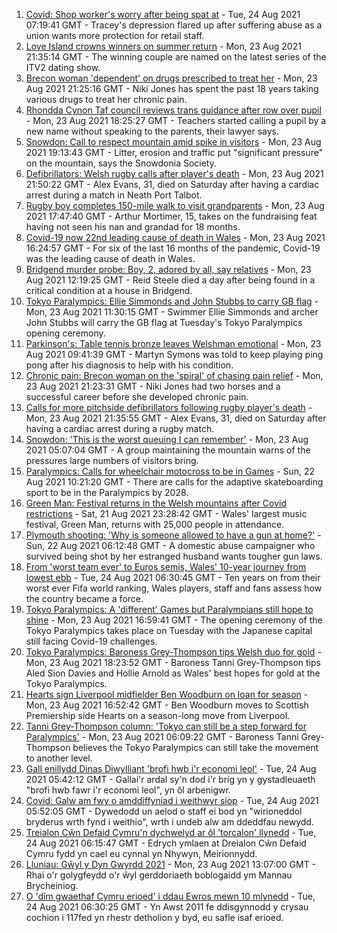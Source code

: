 1. [Covid: Shop worker's worry after being spat at](https://www.bbc.co.uk/news/uk-wales-58305333) - Tue, 24 Aug 2021 07:19:41 GMT - Tracey's depression flared up after suffering abuse as a union wants more protection for retail staff.
2. [Love Island crowns winners on summer return](https://www.bbc.co.uk/news/entertainment-arts-58306258) - Mon, 23 Aug 2021 21:35:14 GMT - The winning couple are named on the latest series of the ITV2 dating show.
3. [Brecon woman 'dependent' on drugs prescribed to treat her](https://www.bbc.co.uk/news/uk-wales-57999182) - Mon, 23 Aug 2021 21:25:16 GMT - Niki Jones has spent the past 18 years taking various drugs to treat her chronic pain.
4. [Rhondda Cynon Taf council reviews trans guidance after row over pupil](https://www.bbc.co.uk/news/uk-wales-58305271) - Mon, 23 Aug 2021 18:25:27 GMT - Teachers started calling a pupil by a new name without speaking to the parents, their lawyer says.
5. [Snowdon: Call to respect mountain amid spike in visitors](https://www.bbc.co.uk/news/uk-wales-58283816) - Mon, 23 Aug 2021 19:13:43 GMT - Litter, erosion and traffic put "significant pressure" on the mountain, says the Snowdonia Society.
6. [Defibrillators: Welsh rugby calls after player's death](https://www.bbc.co.uk/news/uk-wales-58302827) - Mon, 23 Aug 2021 21:50:22 GMT - Alex Evans, 31, died on Saturday after having a cardiac arrest during a match in Neath Port Talbot.
7. [Rugby boy completes 150-mile walk to visit grandparents](https://www.bbc.co.uk/news/uk-england-coventry-warwickshire-58308921) - Mon, 23 Aug 2021 17:47:40 GMT - Arthur Mortimer, 15, takes on the fundraising feat having not seen his nan and grandad for 18 months.
8. [Covid-19 now 22nd leading cause of death in Wales](https://www.bbc.co.uk/news/uk-wales-58304855) - Mon, 23 Aug 2021 16:24:57 GMT - For six of the last 16 months of the pandemic, Covid-19 was the leading cause of death in Wales.
9. [Bridgend murder probe: Boy, 2, adored by all, say relatives](https://www.bbc.co.uk/news/uk-wales-58305253) - Mon, 23 Aug 2021 12:19:25 GMT - Reid Steele died a day after being found in a critical condition at a house in Bridgend.
10. [Tokyo Paralympics: Ellie Simmonds and John Stubbs to carry GB flag](https://www.bbc.co.uk/sport/disability-sport/58303759) - Mon, 23 Aug 2021 11:30:15 GMT - Swimmer Ellie Simmonds and archer John Stubbs will carry the GB flag at Tuesday's Tokyo Paralympics opening ceremony.
11. [Parkinson's: Table tennis bronze leaves Welshman emotional](https://www.bbc.co.uk/news/uk-wales-58303655) - Mon, 23 Aug 2021 09:41:39 GMT - Martyn Symons was told to keep playing ping pong after his diagnosis to help with his condition.
12. [Chronic pain: Brecon woman on the 'spiral' of chasing pain relief](https://www.bbc.co.uk/news/uk-wales-58308584) - Mon, 23 Aug 2021 21:23:31 GMT - Niki Jones had two horses and a successful career before she developed chronic pain.
13. [Calls for more pitchside defibrillators following rugby player's death](https://www.bbc.co.uk/news/uk-wales-58311525) - Mon, 23 Aug 2021 21:35:55 GMT - Alex Evans, 31, died on Saturday after having a cardiac arrest during a rugby match.
14. [Snowdon: 'This is the worst queuing I can remember'](https://www.bbc.co.uk/news/uk-wales-58284171) - Mon, 23 Aug 2021 05:07:04 GMT - A group maintaining the mountain warns of the pressures large numbers of visitors bring.
15. [Paralympics: Calls for wheelchair motocross to be in Games](https://www.bbc.co.uk/news/uk-england-manchester-58297582) - Sun, 22 Aug 2021 10:21:20 GMT - There are calls for the adaptive skateboarding sport to be in the Paralympics by 2028.
16. [Green Man: Festival returns in the Welsh mountains after Covid restrictions](https://www.bbc.co.uk/news/entertainment-arts-58282999) - Sat, 21 Aug 2021 23:28:42 GMT - Wales' largest music festival, Green Man, returns with 25,000 people in attendance.
17. [Plymouth shooting: 'Why is someone allowed to have a gun at home?'](https://www.bbc.co.uk/news/uk-wales-58283814) - Sun, 22 Aug 2021 06:12:48 GMT - A domestic abuse campaigner who survived being shot by her estranged husband wants tougher gun laws.
18. [From 'worst team ever' to Euros semis, Wales' 10-year journey from lowest ebb](https://www.bbc.co.uk/sport/football/58308453) - Tue, 24 Aug 2021 06:30:45 GMT - Ten years on from their worst ever Fifa world ranking, Wales players, staff and fans assess how the country became a force.
19. [Tokyo Paralympics: A 'different' Games but Paralympians still hope to shine](https://www.bbc.co.uk/sport/disability-sport/58306545) - Mon, 23 Aug 2021 16:59:41 GMT - The opening ceremony of the Tokyo Paralympics takes place on Tuesday with the Japanese capital still facing Covid-19 challenges.
20. [Tokyo Paralympics: Baroness Grey-Thompson tips Welsh duo for gold](https://www.bbc.co.uk/sport/av/disability-sport/58310373) - Mon, 23 Aug 2021 18:23:52 GMT - Baroness Tanni Grey-Thompson tips Aled Sion Davies and Hollie Arnold as Wales' best hopes for gold at the Tokyo Paralympics.
21. [Hearts sign Liverpool midfielder Ben Woodburn on loan for season](https://www.bbc.co.uk/sport/football/58309178) - Mon, 23 Aug 2021 16:52:42 GMT - Ben Woodburn moves to Scottish Premiership side Hearts on a season-long move from Liverpool.
22. [Tanni Grey-Thompson column: 'Tokyo can still be a step forward for Paralympics'](https://www.bbc.co.uk/sport/disability-sport/58266243) - Mon, 23 Aug 2021 06:09:22 GMT - Baroness Tanni Grey-Thompson believes the Tokyo Paralympics can still take the movement to another level.
23. [Gall enillydd Dinas Diwylliant 'brofi hwb i'r economi leol'](https://www.bbc.co.uk/newyddion/58299399) - Tue, 24 Aug 2021 05:42:12 GMT - Gallai'r ardal sy'n dod i'r brig yn y gystadleuaeth "brofi hwb fawr i'r economi leol", yn ôl arbenigwr.
24. [Covid: Galw am fwy o amddiffyniad i weithwyr siop](https://www.bbc.co.uk/newyddion/58299400) - Tue, 24 Aug 2021 05:52:05 GMT - Dywedodd un aelod o staff ei bod yn "wirioneddol bryderus wrth fynd i weithio", wrth i undeb alw am ddeddfau newydd.
25. [Treialon Cŵn Defaid Cymru'n dychwelyd ar ôl 'torcalon' llynedd](https://www.bbc.co.uk/newyddion/58287369) - Tue, 24 Aug 2021 06:15:47 GMT - Edrych ymlaen at Dreialon Cŵn Defaid Cymru fydd yn cael eu cynnal yn Nhywyn, Meirionnydd.
26. [Lluniau: Gŵyl y Dyn Gwyrdd 2021](https://www.bbc.co.uk/newyddion/58305385) - Mon, 23 Aug 2021 13:07:00 GMT - Rhai o'r golygfeydd o'r ŵyl gerddoriaeth boblogaidd ym Mannau Brycheiniog.
27. [O 'dîm gwaethaf Cymru erioed' i ddau Ewros mewn 10 mlynedd](https://www.bbc.co.uk/newyddion/58308452) - Tue, 24 Aug 2021 06:30:25 GMT - Yn Awst 2011 fe ddisgynnodd y crysau cochion i 117fed yn rhestr detholion y byd, eu safle isaf erioed.
